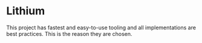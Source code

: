 # Lithium

This project has fastest and easy-to-use tooling and all implementations are best practices. This is the reason they are chosen.
